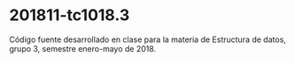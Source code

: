 # 201811-tc1018.3
Código fuente desarrollado en clase para la materia de Estructura de datos, grupo 3, semestre enero-mayo de 2018.
